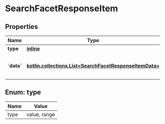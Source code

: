 
# SearchFacetResponseItem

## Properties
Name | Type | Description | Notes
------------ | ------------- | ------------- | -------------
**type** | [**inline**](#TypeEnum) |  |  [optional]
**&#x60;data&#x60;** | [**kotlin.collections.List&lt;SearchFacetResponseItemData&gt;**](git/workplace-search-kotlin/openapi-generator/docs/SearchFacetResponseItemData.md) | array of facets and counts for this field |  [optional]


<a name="TypeEnum"></a>
## Enum: type
Name | Value
---- | -----
type | value, range



